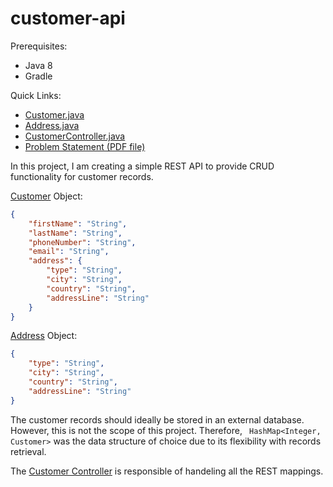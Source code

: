 # customer-api

Prerequisites:
- Java 8
- Gradle

Quick Links:

- [Customer.java](src/main/java/com/kavlad/customerapi/Customer.java)
- [Address.java](src/main/java/com/kavlad/customerapi/Address.java)
- [CustomerController.java](src/main/java/com/kavlad/customerapi/CustomerController.java)
- [Problem Statement (PDF file)](java-test.pdf)

In this project, I am creating a simple REST API to provide CRUD functionality for customer records.

[Customer](src/main/java/com/kavlad/customerapi/Customer.java) Object:
```json
{
    "firstName": "String",
    "lastName": "String",
    "phoneNumber": "String",
    "email": "String",
    "address": {
        "type": "String",
        "city": "String",
        "country": "String",
        "addressLine": "String"
    }
}
```

[Address](src/main/java/com/kavlad/customerapi/Address.java) Object:

```json
{
    "type": "String",
    "city": "String",
    "country": "String",
    "addressLine": "String"
}
```

The customer records should ideally be stored in an external database. However, this is not the scope of this project. Therefore, ``` HashMap<Integer, Customer>``` was the data structure of choice due to its flexibility with records retrieval.

The [Customer Controller](src/main/java/com/kavlad/customerapi/CustomerController.java) is responsible of handeling all the REST mappings.